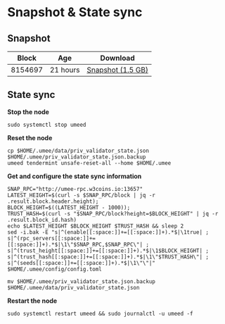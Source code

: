 # Snapshot & State sync

## Snapshot

|     Block   |     Age     |   Download  |
| ----------- | ----------- | ----------- |
|   8154697   |  21 hours | [Snapshot (1.5 GB)](https://s3.eu-central-1.amazonaws.com/w3coins.io/snapshots/umee-mainnet/umee_snapsot_latest.tar.lz4)  |

## State sync

**Stop the node**

```
sudo systemctl stop umeed
```

**Reset the node**

```
cp $HOME/.umee/data/priv_validator_state.json $HOME/.umee/priv_validator_state.json.backup
umeed tendermint unsafe-reset-all --home $HOME/.umee
```

**Get and configure the state sync information**

```
SNAP_RPC="http://umee-rpc.w3coins.io:13657"
LATEST_HEIGHT=$(curl -s $SNAP_RPC/block | jq -r .result.block.header.height);
BLOCK_HEIGHT=$((LATEST_HEIGHT - 1000));
TRUST_HASH=$(curl -s "$SNAP_RPC/block?height=$BLOCK_HEIGHT" | jq -r .result.block_id.hash) 
echo $LATEST_HEIGHT $BLOCK_HEIGHT $TRUST_HASH && sleep 2
sed -i.bak -E "s|^(enable[[:space:]]+=[[:space:]]+).*$|\1true| ;
s|^(rpc_servers[[:space:]]+=[[:space:]]+).*$|\1\"$SNAP_RPC,$SNAP_RPC\"| ;
s|^(trust_height[[:space:]]+=[[:space:]]+).*$|\1$BLOCK_HEIGHT| ;
s|^(trust_hash[[:space:]]+=[[:space:]]+).*$|\1\"$TRUST_HASH\"| ;
s|^(seeds[[:space:]]+=[[:space:]]+).*$|\1\"\"|" $HOME/.umee/config/config.toml
```

```
mv $HOME/.umee/priv_validator_state.json.backup $HOME/.umee/data/priv_validator_state.json
```

**Restart the node**

```
sudo systemctl restart umeed && sudo journalctl -u umeed -f
```

